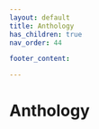 ```yaml
---
layout: default
title: Anthology
has_children: true
nav_order: 44

footer_content: 

---
```


# Anthology

